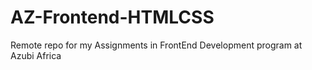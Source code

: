 # AZ-Frontend-HTMLCSS

Remote repo for my Assignments in FrontEnd Development program at Azubi Africa
